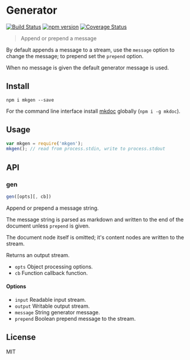 # Generator

[![Build Status](https://travis-ci.org/mkdoc/mkgen.svg?v=3)](https://travis-ci.org/mkdoc/mkgen)
[![npm version](http://img.shields.io/npm/v/mkgen.svg?v=3)](https://npmjs.org/package/mkgen)
[![Coverage Status](https://coveralls.io/repos/mkdoc/mkgen/badge.svg?branch=master&service=github&v=3)](https://coveralls.io/github/mkdoc/mkgen?branch=master)

> Append or prepend a message

By default appends a message to a stream, use the `message` option to change the message; to prepend set the `prepend` option.

When no message is given the default generator message is used.

## Install

```
npm i mkgen --save
```

For the command line interface install [mkdoc][] globally (`npm i -g mkdoc`).

## Usage

```javascript
var mkgen = require('mkgen');
mkgen(); // read from process.stdin, write to process.stdout
```

## API

### gen

```javascript
gen([opts][, cb])
```

Append or prepend a message string.

The message string is parsed as markdown and written to the end of the
document unless `prepend` is given.

The document node itself is omitted; it's content nodes are written to
the stream.

Returns an output stream.

* `opts` Object processing options.
* `cb` Function callback function.

#### Options

* `input` Readable input stream.
* `output` Writable output stream.
* `message` String generator message.
* `prepend` Boolean prepend message to the stream.

## License

MIT

[mkdoc]: https://github.com/mkdoc/mkdoc
[mkparse]: https://github.com/mkdoc/mkparse
[node]: http://nodejs.org
[npm]: http://www.npmjs.org
[commonmark]: http://commonmark.org
[jshint]: http://jshint.com
[jscs]: http://jscs.info
